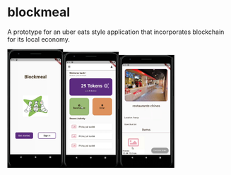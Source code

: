 # blockmeal

A prototype for an uber eats style application that incorporates blockchain for its local economy.

<img src="login.png" width=25% height=25%><img src="main.png" width=25% height=25%><img src="restaurant.png" width=25% height=25%> 
